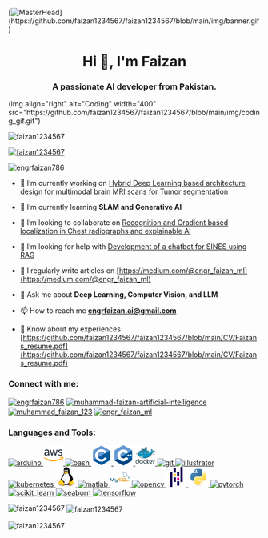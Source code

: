 [![MasterHead](https://1.bp.blogspot.com/-7A4WynwLsM...)](https://github.com/faizan1234567/faizan1234567/blob/main/img/banner.gif)
<h1 align="center">Hi 👋, I'm Faizan</h1>
<h3 align="center">A passionate AI developer from Pakistan.</h3>
(img align="right" alt="Coding" width="400" src="https://github.com/faizan1234567/faizan1234567/blob/main/img/coding_gif.gif")

<p align="left"> <img src="https://komarev.com/ghpvc/?username=faizan1234567&label=Profile%20views&color=0e75b6&style=flat" alt="faizan1234567" /> </p>

<p align="left"> <a href="https://github.com/ryo-ma/github-profile-trophy"><img src="https://github-profile-trophy.vercel.app/?username=faizan1234567" alt="faizan1234567" /></a> </p>

<p align="left"> <a href="https://twitter.com/engrfaizan786" target="blank"><img src="https://img.shields.io/twitter/follow/engrfaizan786?logo=twitter&style=for-the-badge" alt="engrfaizan786" /></a> </p>

- 🔭 I’m currently working on [Hybrid Deep Learning based architecture design for multimodal brain MRI scans for Tumor segmentation](https://github.com/faizan1234567/BraTS23-Tumors-Segmentation)

- 🌱 I’m currently learning **SLAM and Generative AI**

- 👯 I’m looking to collaborate on [Recognition and Gradient based localization in Chest radiographs and explainable AI](https://github.com/faizan1234567/Recognition-and-gradient-based-localization-of-chest-radiographs)

- 🤝 I’m looking for help with [Development of a chatbot for SINES using RAG](https://github.com/faizan1234567/sentiment_analysis_and_text_generation)

- 📝 I regularly write articles on [https://medium.com/@engr_faizan_ml](https://medium.com/@engr_faizan_ml)

- 💬 Ask me about **Deep Learning, Computer Vision, and LLM**

- 📫 How to reach me **engrfaizan.ai@gmail.com**

- 📄 Know about my experiences [https://github.com/faizan1234567/faizan1234567/blob/main/CV/Faizans_resume.pdf](https://github.com/faizan1234567/faizan1234567/blob/main/CV/Faizans_resume.pdf)

<h3 align="left">Connect with me:</h3>
<p align="left">
<a href="https://twitter.com/engrfaizan786" target="blank"><img align="center" src="https://raw.githubusercontent.com/rahuldkjain/github-profile-readme-generator/master/src/images/icons/Social/twitter.svg" alt="engrfaizan786" height="30" width="40" /></a>
<a href="https://linkedin.com/in/muhammad-faizan-artificial-intelligence" target="blank"><img align="center" src="https://raw.githubusercontent.com/rahuldkjain/github-profile-readme-generator/master/src/images/icons/Social/linked-in-alt.svg" alt="muhammad-faizan-artificial-intelligence" height="30" width="40" /></a>
<a href="https://instagram.com/muhammad_faizan_123" target="blank"><img align="center" src="https://raw.githubusercontent.com/rahuldkjain/github-profile-readme-generator/master/src/images/icons/Social/instagram.svg" alt="muhammad_faizan_123" height="30" width="40" /></a>
<a href="https://medium.com/engr_faizan_ml" target="blank"><img align="center" src="https://raw.githubusercontent.com/rahuldkjain/github-profile-readme-generator/master/src/images/icons/Social/medium.svg" alt="engr_faizan_ml" height="30" width="40" /></a>
</p>

<h3 align="left">Languages and Tools:</h3>
<p align="left"> <a href="https://www.arduino.cc/" target="_blank" rel="noreferrer"> <img src="https://cdn.worldvectorlogo.com/logos/arduino-1.svg" alt="arduino" width="40" height="40"/> </a> <a href="https://aws.amazon.com" target="_blank" rel="noreferrer"> <img src="https://raw.githubusercontent.com/devicons/devicon/master/icons/amazonwebservices/amazonwebservices-original-wordmark.svg" alt="aws" width="40" height="40"/> </a> <a href="https://www.gnu.org/software/bash/" target="_blank" rel="noreferrer"> <img src="https://www.vectorlogo.zone/logos/gnu_bash/gnu_bash-icon.svg" alt="bash" width="40" height="40"/> </a> <a href="https://www.cprogramming.com/" target="_blank" rel="noreferrer"> <img src="https://raw.githubusercontent.com/devicons/devicon/master/icons/c/c-original.svg" alt="c" width="40" height="40"/> </a> <a href="https://www.w3schools.com/cpp/" target="_blank" rel="noreferrer"> <img src="https://raw.githubusercontent.com/devicons/devicon/master/icons/cplusplus/cplusplus-original.svg" alt="cplusplus" width="40" height="40"/> </a> <a href="https://www.docker.com/" target="_blank" rel="noreferrer"> <img src="https://raw.githubusercontent.com/devicons/devicon/master/icons/docker/docker-original-wordmark.svg" alt="docker" width="40" height="40"/> </a> <a href="https://git-scm.com/" target="_blank" rel="noreferrer"> <img src="https://www.vectorlogo.zone/logos/git-scm/git-scm-icon.svg" alt="git" width="40" height="40"/> </a> <a href="https://www.adobe.com/in/products/illustrator.html" target="_blank" rel="noreferrer"> <img src="https://www.vectorlogo.zone/logos/adobe_illustrator/adobe_illustrator-icon.svg" alt="illustrator" width="40" height="40"/> </a> <a href="https://kubernetes.io" target="_blank" rel="noreferrer"> <img src="https://www.vectorlogo.zone/logos/kubernetes/kubernetes-icon.svg" alt="kubernetes" width="40" height="40"/> </a> <a href="https://www.linux.org/" target="_blank" rel="noreferrer"> <img src="https://raw.githubusercontent.com/devicons/devicon/master/icons/linux/linux-original.svg" alt="linux" width="40" height="40"/> </a> <a href="https://www.mathworks.com/" target="_blank" rel="noreferrer"> <img src="https://upload.wikimedia.org/wikipedia/commons/2/21/Matlab_Logo.png" alt="matlab" width="40" height="40"/> </a> <a href="https://www.mysql.com/" target="_blank" rel="noreferrer"> <img src="https://raw.githubusercontent.com/devicons/devicon/master/icons/mysql/mysql-original-wordmark.svg" alt="mysql" width="40" height="40"/> </a> <a href="https://opencv.org/" target="_blank" rel="noreferrer"> <img src="https://www.vectorlogo.zone/logos/opencv/opencv-icon.svg" alt="opencv" width="40" height="40"/> </a> <a href="https://pandas.pydata.org/" target="_blank" rel="noreferrer"> <img src="https://raw.githubusercontent.com/devicons/devicon/2ae2a900d2f041da66e950e4d48052658d850630/icons/pandas/pandas-original.svg" alt="pandas" width="40" height="40"/> </a> <a href="https://www.python.org" target="_blank" rel="noreferrer"> <img src="https://raw.githubusercontent.com/devicons/devicon/master/icons/python/python-original.svg" alt="python" width="40" height="40"/> </a> <a href="https://pytorch.org/" target="_blank" rel="noreferrer"> <img src="https://www.vectorlogo.zone/logos/pytorch/pytorch-icon.svg" alt="pytorch" width="40" height="40"/> </a> <a href="https://scikit-learn.org/" target="_blank" rel="noreferrer"> <img src="https://upload.wikimedia.org/wikipedia/commons/0/05/Scikit_learn_logo_small.svg" alt="scikit_learn" width="40" height="40"/> </a> <a href="https://seaborn.pydata.org/" target="_blank" rel="noreferrer"> <img src="https://seaborn.pydata.org/_images/logo-mark-lightbg.svg" alt="seaborn" width="40" height="40"/> </a> <a href="https://www.tensorflow.org" target="_blank" rel="noreferrer"> <img src="https://www.vectorlogo.zone/logos/tensorflow/tensorflow-icon.svg" alt="tensorflow" width="40" height="40"/> </a> </p>

<p><img align="left" src="https://github-readme-stats.vercel.app/api/top-langs?username=faizan1234567&show_icons=true&locale=en&layout=compact" alt="faizan1234567" /></p>

<p>&nbsp;<img align="center" src="https://github-readme-stats.vercel.app/api?username=faizan1234567&show_icons=true&locale=en" alt="faizan1234567" /></p>

<p><img align="center" src="https://github-readme-streak-stats.herokuapp.com/?user=faizan1234567&" alt="faizan1234567" /></p>
